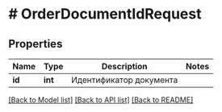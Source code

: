 # # OrderDocumentIdRequest

## Properties

Name | Type | Description | Notes
------------ | ------------- | ------------- | -------------
**id** | **int** | Идентификатор документа |

[[Back to Model list]](../../README.md#models) [[Back to API list]](../../README.md#endpoints) [[Back to README]](../../README.md)
